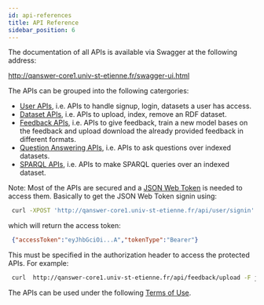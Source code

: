 ```yaml
---
id: api-references
title: API Reference
sidebar_position: 6
---
```


The documentation of all APIs is available via Swagger at the following address:

[http://qanswer-core1.univ-st-etienne.fr/swagger-ui.html ](http://qanswer-core1.univ-st-etienne.fr/swagger-ui.html)

The APIs can be grouped into the following catergories:

* [User APIs](http://qanswer-core1.univ-st-etienne.fr/swagger-ui.html#/user-controller), i.e. APIs to handle signup, login, datasets a user has access.
* [Dataset APIs](http://qanswer-core1.univ-st-etienne.fr/swagger-ui.html#/dataset-controller), i.e. APIs to upload, index, remove an RDF dataset.
* [Feedback APIs](http://qanswer-core1.univ-st-etienne.fr/swagger-ui.html#/feedback-controller), i.e. APIs to give feedback, train a new model bases on the feedback and upload download the already provided feedback in different formats.
* [Question Answering APIs](http://qanswer-core1.univ-st-etienne.fr/swagger-ui.html#/qa-controller), i.e. APIs to ask questions over indexed datasets.
* [SPARQL APIs](http://qanswer-core1.univ-st-etienne.fr/swagger-ui.html#/sparql-controller), i.e. APIs to make SPARQL queries over an indexed dataset.

Note: Most of the APIs are secured and a [JSON Web Token](https://qanswer-frontend.univ-st-etienne.fr/question?query=JSON%20Web%20Token&tags=%5B%5D&lang=en&kb=wikidata) is needed to access them.
Basically to get the JSON Web Token signin using:

```bash
 curl -XPOST 'http://qanswer-core1.univ-st-etienne.fr/api/user/signin' --data "{\"usernameOrEmail\": \"USERNAME\", \"password\":\"PASSWORD\"}" -H "Content-Type: application/json"
```

which will return the access token:

```json
 {"accessToken":"eyJhbGciOi...A","tokenType":"Bearer"}
```

This must be specified in the authorization header to access the protected APIs. For example:

```bash
 curl  http://qanswer-core1.univ-st-etienne.fr/api/feedback/upload -F json=@feed -H 'authorization: Bearer eyJhbGciOi...A'
```

The APIs can be used under the following [Terms of Use](terms-of-use).
